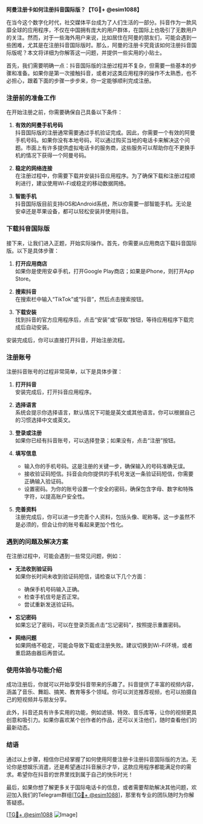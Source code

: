 **阿曼注册卡如何注册抖音国际版？【TG💪+ @esim1088】**

在当今这个数字化时代，社交媒体平台成为了人们生活的一部分。抖音作为一款风靡全球的应用程序，不仅在中国拥有庞大的用户群体，在国际上也吸引了无数用户的关注。然而，对于一些海外用户来说，比如居住在阿曼的朋友们，可能会遇到一些困难，尤其是在注册抖音国际版时。那么，阿曼的注册卡究竟该如何注册抖音国际版呢？本文将详细为你解答这一问题，并提供一些实用的小贴士。

首先，我们需要明确一点：抖音国际版的注册过程并不复杂，但需要一些基本的步骤和准备。如果你是第一次接触抖音，或者对这类应用程序的操作不太熟悉，也不必担心，跟着下面的步骤一步步来，你一定能够顺利完成注册。

### 注册前的准备工作

在开始注册之前，你需要确保自己具备以下条件：

1. **有效的阿曼手机号码**  
   抖音国际版的注册通常需要通过手机验证完成。因此，你需要一个有效的阿曼手机号码。如果你没有本地号码，可以通过购买当地的电话卡来解决这个问题。市面上有许多提供虚拟电话卡的服务商，这些服务可以帮助你在不更换手机的情况下获得一个阿曼号码。

2. **稳定的网络连接**  
   在注册过程中，你需要下载并安装抖音应用程序。为了确保下载和注册过程顺利进行，建议使用Wi-Fi或稳定的移动数据网络。

3. **智能手机**  
   抖音国际版目前支持iOS和Android系统，所以你需要一部智能手机。无论是安卓还是苹果设备，都可以轻松安装并使用抖音。

### 下载抖音国际版

接下来，让我们进入正题，开始实际操作。首先，你需要从应用商店下载抖音国际版。以下是具体步骤：

1. **打开应用商店**  
   如果你是使用安卓手机，打开Google Play商店；如果是iPhone，则打开App Store。

2. **搜索抖音**  
   在搜索栏中输入“TikTok”或“抖音”，然后点击搜索按钮。

3. **下载安装**  
   找到抖音的官方应用程序后，点击“安装”或“获取”按钮，等待应用程序下载完成后自动安装。

安装完成后，你可以直接打开抖音，开始注册流程。

### 注册账号

注册抖音账号的过程非常简单，以下是具体步骤：

1. **打开抖音**  
   安装完成后，打开抖音应用程序。

2. **选择语言**  
   系统会提示你选择语言，默认情况下可能是英文或其他语言。你可以根据自己的习惯选择中文或英文。

3. **登录或注册**  
   如果你已经有抖音账号，可以选择登录；如果没有，点击“注册”按钮。

4. **填写信息**  
   - 输入你的手机号码。这是注册的关键一步，确保输入的号码准确无误。
   - 接收验证码短信。抖音会向你提供的手机号发送一条验证码短信，你需要正确输入验证码。
   - 设置密码。为你的账号设置一个安全的密码，确保包含字母、数字和特殊字符，以提高账户安全性。

5. **完善资料**  
   注册完成后，你可以进一步完善个人资料，包括头像、昵称等。这一步虽然不是必须的，但会让你的账号看起来更加个性化。

### 遇到的问题及解决方案

在注册过程中，可能会遇到一些常见问题，例如：

- **无法收到验证码**  
  如果你长时间未收到验证码短信，请检查以下几个方面：
  - 确保手机号码输入正确。
  - 检查手机信号是否正常。
  - 尝试重新发送验证码。

- **忘记密码**  
  如果忘记了密码，可以在登录页面点击“忘记密码”，按照提示重置密码。

- **网络问题**  
  如果网络不稳定，可能会导致下载或注册失败。建议切换到Wi-Fi环境，或者重启路由器后再尝试。

### 使用体验与功能介绍

成功注册后，你就可以开始享受抖音带来的乐趣了。抖音提供了丰富的视频内容，涵盖了音乐、舞蹈、搞笑、教育等多个领域。你可以浏览推荐视频，也可以拍摄自己的短视频并与朋友分享。

此外，抖音还具有许多实用的功能，例如滤镜、特效、音乐库等，让你的视频更具创意和吸引力。如果你喜欢某个创作者的作品，还可以关注他们，随时查看他们的最新动态。

### 结语

通过以上步骤，相信你已经掌握了如何使用阿曼注册卡注册抖音国际版的方法。无论你是想娱乐消遣，还是希望通过抖音展示才华，这款应用程序都能满足你的需求。希望你在抖音的世界里找到属于自己的快乐时光！

最后，如果你想了解更多关于国际电话卡的信息，或者需要帮助解决其他问题，欢迎加入我们的Telegram群组[[TG💪+ @esim1088](https://t.me/s/esim1088)]，那里有专业的团队随时为你解答疑惑。

[[TG💪+ @esim1088](https://t.me/s/esim1088) ![Image](https://i.postimg.cc/4NQfJmqS/Snipaste-2025-05-13-00-14-12.png)]
